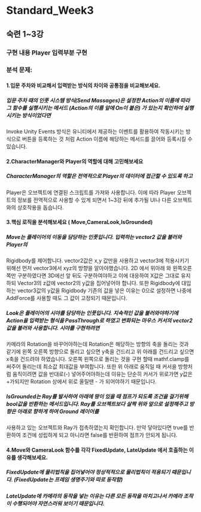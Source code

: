 # Standard_Week3
 
## 숙련 1~3강 

### 구현 내용 Player 입력부분 구현 

### 분석 문제:
#### 1.입문 주차와 비교해서 입력받는 방식의 차이와 공통점을 비교해보세요.

##### 입문 주차 때의 인풋 시스템 방식(Send Massages)은 설정한 Action의 이름에 따라 그 함수를 실행시키는 메서드 (Action의 이름 앞에 On이 붙은) 가 있는지 확인하여 실행시키는 방식이었다면 
Invoke Unity Events 방식은 유니티에서 제공하는 이벤트를 활용하여 작동시키는 방식으로 버튼을 등록하는 것 처럼 Action 이름에 해당하는 메서드를 끌어와 등록시킬 수 있습니다. 


#### 2.CharacterManager와 Player의 역할에 대해 고민해보세요

##### CharacterManager의 역할은 전역적으로 Player의 데이터에 접근할 수 있도록 하고 
Player은 오브젝트에 연결된 스크립트를 가져와 사용합니다. 이에 따라 Player 오브젝트의 정보를 전역적으로 사용할 수 있게 되면서 1~3강 뒤에 추가될 UI나 다른 오브젝트와의 상호작용을 돕습니다.

#### 3.핵심 로직을 분석해보세요 ( Move,CameraLook,IsGrounded)

##### Move는 플레이어의 이동을 담당하는 인풋입니다. 입력하는 vector2 값을 불러와 Player의 
Rigidbody를 제어합니다. vector2값은 x,y 값만을 사용하고 vector3에 적용시키기 위해선
먼저 vector3에서 xyz의 방향을 알아야했습니다.  2D 에서 위아래 와 왼쪽오른쪽만 구분하였다면
3D에선 앞 뒤도 구분하여야하고 이에 대응하여 X값은 그대로 유지하되 Vector3의 z값에 vector2의 y값을 집어넣어야 합니다.  또한 Rigidbody에 대입하는 vector3값의 y값을 Rigidbody 기존의 값을 넣은 이유는 
0으로 설정하면 나중에 AddForce를 사용할 때도 그 값이 고정되기 때문입니다.

##### Look은 플레이어의 시야를 담당하는 인풋입니다. 지속적인 값을 불러와야하기에 Action을 입력받는 형식을 PassThrough로 하였고 변화되는 마우스 커서의 vector2값을 불러와 사용합니다.  시야를 구현하려면 
카메라의 Rotation을 바꾸어야하는데 Rotation은 해당하는 방향의 축을 돌리는 것과 같기에 왼쪽 오른쪽 방향으로 돌리고 싶으면 y축을 건드리고 위 아래를 건드리고 싶으면 x축을 건드려야 하였습니다. 오른쪽 왼쪽으로 돌리는 것을 구현 할때 mathf.clamp를 써주어 돌리는데 최소값 최대값을 부여합니다.
또한 위 아래로 움직일 때 커서을 방향처럼 움직이려면 값을 반대로(-) 넣어주어야하는데 이유는 단순히 커서가 위로가면 y값은 +가되지만 Rotation 상에서 위로 올릴땐 - 가 되어야하기 때문입니다.

##### IsGrounded는 Ray를 발사하여 아래에 땅이 있을 때 점프가 되도록 조건을 걸기위해 bool값을 반환하는 메서드입니다.  Ray를 오브젝트보다 살짝 위와 앞으로 설정해주고 방향은 아래로 향하게 하여 Ground 레이어를
사용하고 있는 오브젝트와 Ray가 접촉하였는지 확인합니다.  만약 닿아있다면 true를 반환하여 조건에 성립하게 되고 아니라면 false를 반환하여 점프가 안되게 됩니다.

#### 4.Move와 CameraLook 함수를 각각 FixedUpdate, LateUpdate 에서 호출하는 이유를 생각해보세요.

##### FixedUpdate에 물리법칙을 집어넣어야 정상적적으로 물리법칙이 적용되기 때문입니다.  (FixedUpdate는 프레임 생명주기와 따로 동작함)

##### LateUpdate에 카메라의 동작을 넣는 이유는 다른 모든 동작을 마치고나서 카메라 조작이 수행되어야 자연스러워 보이기 때문입니다.
